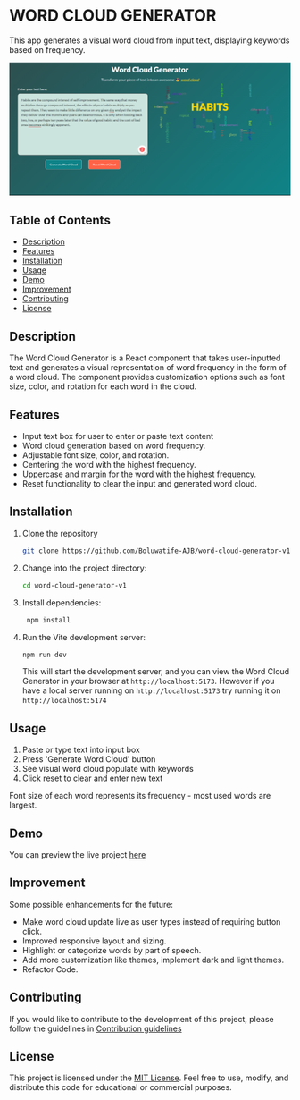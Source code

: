 # WORD CLOUD GENERATOR

This app generates a visual word cloud from input text, displaying keywords based on frequency.

<!-- Add Image here -->

![word-cloud-img](./src/assets/word-cloud.png 'Word Cloud Preview')

## Table of Contents

- [Description](#description)
- [Features](#features)
- [Installation](#installation)
- [Usage](#usage)
- [Demo](#demo)
  <!-- - [Technologies](#technologies) -->
  <!-- - [Process](#process) -->
- [Improvement](#improvement)
- [Contributing](#contributing)
- [License](#license)

## Description

The Word Cloud Generator is a React component that takes user-inputted text and generates a visual representation of word frequency in the form of a word cloud. The component provides customization options such as font size, color, and rotation for each word in the cloud.

## Features

- Input text box for user to enter or paste text content
- Word cloud generation based on word frequency.
- Adjustable font size, color, and rotation.
- Centering the word with the highest frequency.
- Uppercase and margin for the word with the highest frequency.
- Reset functionality to clear the input and generated word cloud.

## Installation

1. Clone the repository

   ```bash
   git clone https://github.com/Boluwatife-AJB/word-cloud-generator-v1.git
   ```

2. Change into the project directory:

   ```bash
   cd word-cloud-generator-v1
   ```

3. Install dependencies:

   ```bash
    npm install
   ```

4. Run the Vite development server:

   ```bash
   npm run dev
   ```

   This will start the development server, and you can view the Word Cloud Generator in your browser at `http://localhost:5173`. However if you have a local server running on `http://localhost:5173` try running it on `http://localhost:5174`

## Usage

<!-- 1. Import the WordCloudGenerator component into your React application.

   ```bash
    import WordCloudGenerator from './path/to/WordCloudGenerator';
   ```

2. Add the `WordCloudGenerator` component to your JSX.

   ```bash
    <WordCloudGenerator />
   ```

3. Customize the component based on your requirements. -->

1. Paste or type text into input box
2. Press 'Generate Word Cloud' button
3. See visual word cloud populate with keywords
4. Click reset to clear and enter new text

Font size of each word represents its frequency - most used words are largest.

## Demo

You can preview the live project [here](https://word-cloud-generator-v1.vercel.app/)

<!--TODO:  Add a link to video or add a video file or gif to show how it works -->

## Improvement

Some possible enhancements for the future:

- Make word cloud update live as user types instead of requiring button click.
- Improved responsive layout and sizing.
- Highlight or categorize words by part of speech.
- Add more customization like themes, implement dark and light themes.
- Refactor Code.

## Contributing

If you would like to contribute to the development of this project, please follow the guidelines in [Contribution guidelines](CONTRIBUTING.md)

## License

This project is licensed under the [MIT License](LICENSE). Feel free to use, modify, and distribute this code for educational or commercial purposes.
